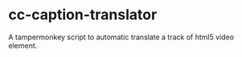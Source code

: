 # cc-caption-translator
A tampermonkey script to automatic translate a track of html5 video element.
